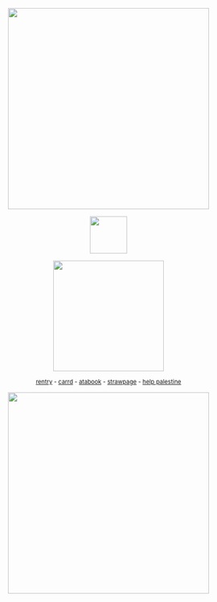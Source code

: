 </p>
<p align="center">
<img width=400 src="https://64.media.tumblr.com/86921fd3c7f9726a7e839eae6e770ffb/6111d6378ecd65eb-67/s540x810/2690dba145b29292fd11694f7bdf5093a6b15633.pnj"
</p>

</p>
<p align="center">
<img width=74 src="https://komarev.com/ghpvc/?username=exoean&color=cecece&style=for-the-badge&label=📖"
 </p>

<p align="center">
<img width=220 src="https://files.catbox.moe/i9x2q3.png"
</p>

 
<div align="center">

<div align="center">
  <div align="center"> 

 <sup>[rentry](https://rentry.org/alecs) - [carrd](https://alenick.carrd.co) - [atabook](https://alenick.atabook.org)  -  [strawpage](https://yyaoi.straw.page) - [help palestine](https://arab.org/click-to-help/palestine/)

</p>
<p align="center">
<img width=400 src="https://64.media.tumblr.com/1a9b01fef54430f11ebe1503c7062b2d/6111d6378ecd65eb-c2/s540x810/7127a1465fb530d5745b90b7eb4dbefcf88ceffa.pnj"
</p>

